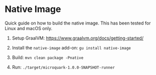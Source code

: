 # Native Image

Quick guide on how to build the native image. This has been tested
for Linux and macOS only.

1. Setup GraalVM: https://www.graalvm.org/docs/getting-started/

2. Install the `native-image` add-on: `gu install native-image`

3. Build: `mvn clean package -Pnative`

4. Run: `./target/microquark-1.0.0-SNAPSHOT-runner`